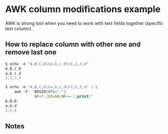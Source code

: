 # AWK column modifications example

AWK is strong tool when you need to work with text fields together (specific text column).

## How to replace column with other one and remove last one

```awk
$ echo -e "A,B,C,D\na,b,c,d\n1,2,3,4"
A,B,C,D
a,b,c,d
1,2,3,4

$ echo -e "A,B,C,D\na,b,c,d\n1,2,3,4" | \
    awk -F, 'BEGIN{OFS=";"}
             NF>3 {$3=$4;NF+=-1;print}'
A;B;D
a;b;d
1;2;4
```

## Notes
